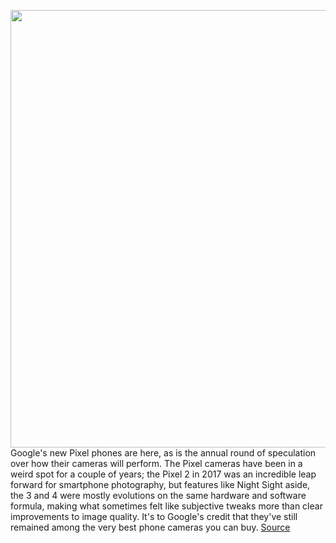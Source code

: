 <img src='https://cdn.vox-cdn.com/thumbor/YF0QhQ11N-2EQ7L8H3dXRfgPzW0=/0x0:1972x1315/1200x800/filters:focal(829x501:1143x815)/cdn.vox-cdn.com/uploads/chorus_image/image/67563420/unnamed.0.jpg' width='700px' /><br/>
Google's new Pixel phones are here, as is the annual round of speculation over how their cameras will perform. The Pixel cameras have been in a weird spot for a couple of years; the Pixel 2 in 2017 was an incredible leap forward for smartphone photography, but features like Night Sight aside, the 3 and 4 were mostly evolutions on the same hardware and software formula, making what sometimes felt like subjective tweaks more than clear improvements to image quality. It's to Google's credit that they've still remained among the very best phone cameras you can buy.
<a href='https://www.theverge.com/21496686/pixel-5-camera-comparison-sensor-specs-features'> Source <a/>